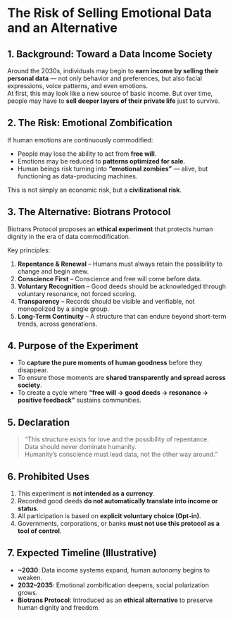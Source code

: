 # The Risk of Selling Emotional Data and an Alternative

## 1. Background: Toward a Data Income Society
Around the 2030s, individuals may begin to **earn income by selling their personal data** — not only behavior and preferences, but also facial expressions, voice patterns, and even emotions.  
At first, this may look like a new source of basic income. But over time, people may have to **sell deeper layers of their private life** just to survive.

## 2. The Risk: Emotional Zombification
If human emotions are continuously commodified:
- People may lose the ability to act from **free will**.  
- Emotions may be reduced to **patterns optimized for sale**.  
- Human beings risk turning into **“emotional zombies”** — alive, but functioning as data-producing machines.  

This is not simply an economic risk, but a **civilizational risk**.

## 3. The Alternative: Biotrans Protocol
Biotrans Protocol proposes an **ethical experiment** that protects human dignity in the era of data commodification.  

Key principles:
1. **Repentance & Renewal** – Humans must always retain the possibility to change and begin anew.  
2. **Conscience First** – Conscience and free will come before data.  
3. **Voluntary Recognition** – Good deeds should be acknowledged through voluntary resonance, not forced scoring.  
4. **Transparency** – Records should be visible and verifiable, not monopolized by a single group.  
5. **Long-Term Continuity** – A structure that can endure beyond short-term trends, across generations.  

## 4. Purpose of the Experiment
- To **capture the pure moments of human goodness** before they disappear.  
- To ensure those moments are **shared transparently and spread across society**.  
- To create a cycle where **“free will → good deeds → resonance → positive feedback”** sustains communities.  

## 5. Declaration
> “This structure exists for love and the possibility of repentance.  
> Data should never dominate humanity.  
> Humanity’s conscience must lead data, not the other way around.”  

## 6. Prohibited Uses
1. This experiment is **not intended as a currency**.  
2. Recorded good deeds **do not automatically translate into income or status**.  
3. All participation is based on **explicit voluntary choice (Opt-in)**.  
4. Governments, corporations, or banks **must not use this protocol as a tool of control**.  

## 7. Expected Timeline (Illustrative)
- **~2030**: Data income systems expand, human autonomy begins to weaken.  
- **2032–2035**: Emotional zombification deepens, social polarization grows.  
- **Biotrans Protocol**: Introduced as an **ethical alternative** to preserve human dignity and freedom.
